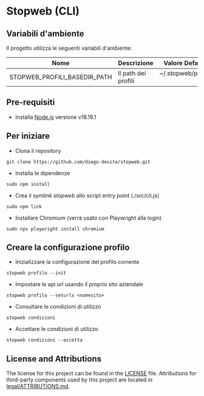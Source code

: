 # Stopweb (CLI)

## Variabili d'ambiente
Il progetto utilizza le seguenti variabili d'ambiente:

| Nome                          | Descrizione                         | Valore Default                                 |
| ----------------------------- | ------------------------------------| -----------------------------------------------|
| STOPWEB_PROFILI_BASEDIR_PATH  | Il path dei profili                 | ~/.stopweb/profili                             |


## Pre-requisiti
- Installa [Node.js](https://nodejs.org/en/) versione v18.19.1

## Per iniziare
- Clona il repository
```
git clone https://github.com/diego-devita/stopweb.git
```
- Installa le dipendenze
```
sudo npm install
```
- Crea il symlink *stopweb* allo script entry point (./src/cli.js)
```
sudo npm link
```

- Installare Chromium (verrà usato con Playwright alla login)

```
sudo npx playwright install chromium
```

## Creare la configurazione profilo

- Inizializzare la configurazione del profilo corrente
```
stopweb profilo --init
```
- Impostare le api url usando il proprio sito aziendale
```
stopweb profilo --seturls <nomesito>
```
- Consultare le condizioni di utilizzo
```
stopweb condizioni
```
- Accettare le condizioni di utilizzo
```
stopweb condizioni --accetta
```
## License and Attributions

The license for this project can be found in the [LICENSE](./LICENSE.txt) file.
Attributions for third-party components used by this project are located in [legal/ATTRIBUTIONS.md](./legal/ATTRIBUTIONS.md).